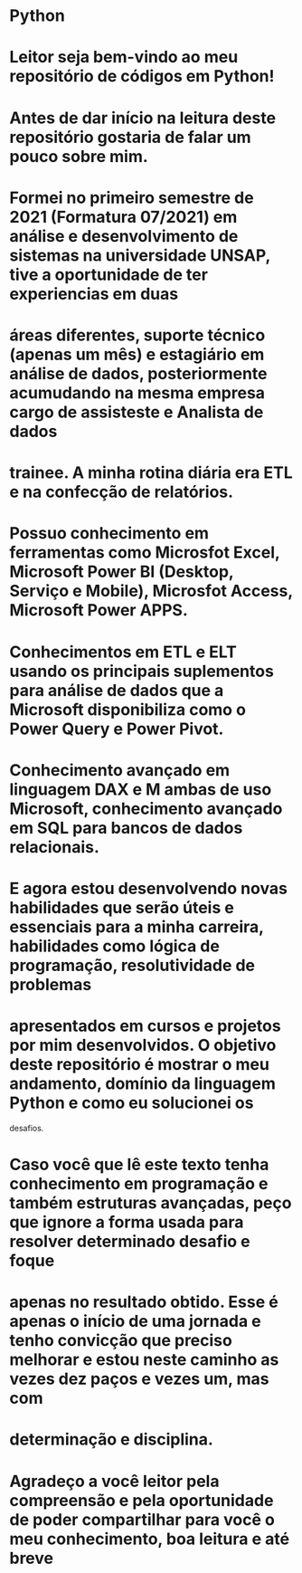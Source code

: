# Python
# Leitor seja bem-vindo ao meu repositório de códigos em Python!
# Antes de dar início na leitura deste repositório gostaria de falar um pouco sobre mim.
# Formei no primeiro semestre de 2021 (Formatura 07/2021) em análise e desenvolvimento de sistemas na universidade UNSAP, tive a oportunidade de ter experiencias em duas 
# áreas diferentes, suporte técnico (apenas um mês) e estagiário em análise de dados, posteriormente acumudando na mesma empresa cargo de assisteste e Analista de dados 
# trainee. A minha rotina diária era ETL e na confecção de relatórios.
# Possuo conhecimento em ferramentas como Microsfot Excel, Microsoft Power BI (Desktop, Serviço e Mobile), Microsfot Access, Microsoft Power APPS.
# Conhecimentos em ETL e ELT usando os principais suplementos para análise de dados que a Microsoft disponibiliza como o Power Query e Power Pivot.
# Conhecimento avançado em linguagem DAX e M ambas de uso Microsoft, conhecimento avançado em SQL para bancos de dados relacionais.
# E agora estou desenvolvendo novas habilidades que serão úteis e essenciais para a minha carreira, habilidades como lógica de programação, resolutividade de problemas 
# apresentados em cursos e projetos por mim desenvolvidos. O objetivo deste repositório é mostrar o meu andamento, domínio da linguagem Python e como eu solucionei os 
desafios.
# Caso você que lê este texto tenha conhecimento em programação e também estruturas avançadas, peço que ignore a forma usada para resolver determinado desafio e foque
# apenas no resultado obtido. Esse é apenas o início de uma jornada e tenho convicção que preciso melhorar e estou neste caminho as vezes dez paços e vezes um, mas com
# determinação e disciplina.
# Agradeço a você leitor pela compreensão e pela oportunidade de poder compartilhar para você o meu conhecimento, boa leitura e até breve
